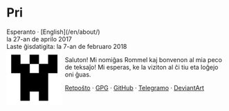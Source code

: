 Pri
===

<div class="center">Esperanto · [English](/en/about/)</div>
<div class="center">la 27-an de aprilo 2017</div>
<div class="center">Laste ĝisdatigita: la 7-an de februaro 2018</div>

<img style="margin-right: 0.5em; margin-bottom: 0.5em;" src="/bil/identicon.png" alt="identicon.png" title="Ve!" align="left" />

Saluton! Mi nomiĝas Rommel kaj bonvenon al mia peco de teksaĵo! Mi esperas, ke la viziton al ĉi tiu
eta loĝejo oni ĝuas.

[Retpoŝto](mailto:ebzzry@ebzzry.io) · [GPG](/dat/ebzzry.pub.asc) · [GitHub](https://github.com/ebzzry) · [Telegramo](https://t.me/ebzzry) · [DeviantArt](https://ebzzry.deviantart.com)
